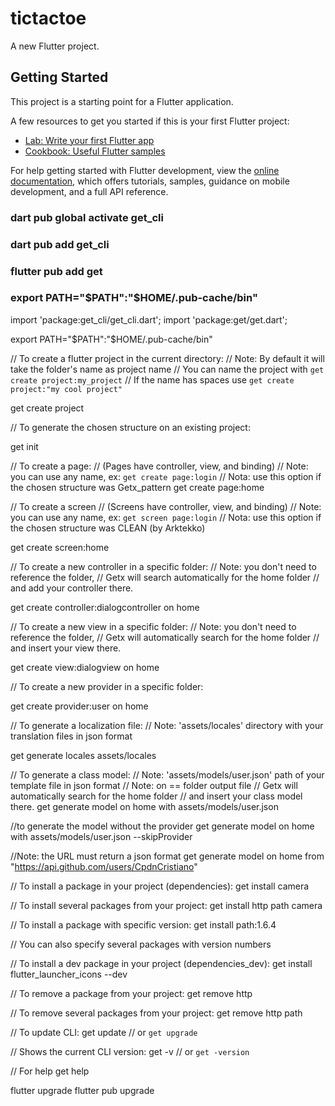 # tictactoe

A new Flutter project.

## Getting Started

This project is a starting point for a Flutter application.

A few resources to get you started if this is your first Flutter project:

- [Lab: Write your first Flutter app](https://docs.flutter.dev/get-started/codelab)
- [Cookbook: Useful Flutter samples](https://docs.flutter.dev/cookbook)

For help getting started with Flutter development, view the
[online documentation](https://docs.flutter.dev/), which offers tutorials,
samples, guidance on mobile development, and a full API reference.

### dart pub global activate get_cli
### dart pub add get_cli
### flutter pub add get
### export PATH="$PATH":"$HOME/.pub-cache/bin"

import 'package:get_cli/get_cli.dart';
import 'package:get/get.dart';

export PATH="$PATH":"$HOME/.pub-cache/bin"

// To create a flutter project in the current directory:
// Note: By default it will take the folder's name as project name
// You can name the project with `get create project:my_project`
// If the name has spaces use `get create project:"my cool project"`

get create project

// To generate the chosen structure on an existing project:

get init

// To create a page:
// (Pages have controller, view, and binding)
// Note: you can use any name, ex: `get create page:login`
// Nota: use this option if the chosen structure was Getx_pattern
get create page:home

// To create a screen
// (Screens have controller, view, and binding)
// Note: you can use any name, ex: `get screen page:login`
// Nota: use this option if the chosen structure was CLEAN (by Arktekko)

get create screen:home 

// To create a new controller in a specific folder:
// Note: you don't need to reference the folder,
// Getx will search automatically for the home folder
// and add your controller there.

get create controller:dialogcontroller on home

// To create a new view in a specific folder:
// Note: you don't need to reference the folder,
// Getx will automatically search for the home folder
// and insert your view there.

get create view:dialogview on home

// To create a new provider in a specific folder:

get create provider:user on home

// To generate a localization file:
// Note: 'assets/locales' directory with your translation files in json format

get generate locales assets/locales

// To generate a class model:
// Note: 'assets/models/user.json' path of your template file in json format
// Note: on  == folder output file
// Getx will automatically search for the home folder
// and insert your class model there.
get generate model on home with assets/models/user.json

//to generate the model without the provider
get generate model on home with assets/models/user.json --skipProvider

//Note: the URL must return a json format
get generate model on home from "https://api.github.com/users/CpdnCristiano"

// To install a package in your project (dependencies):
get install camera

// To install several packages from your project:
get install http path camera

// To install a package with specific version:
get install path:1.6.4

// You can also specify several packages with version numbers

// To install a dev package in your project (dependencies_dev):
get install flutter_launcher_icons --dev

// To remove a package from your project:
get remove http

// To remove several packages from your project:
get remove http path

// To update CLI:
get update
// or `get upgrade`

// Shows the current CLI version:
get -v
// or `get -version`

// For help
get help


flutter upgrade
flutter pub upgrade

